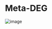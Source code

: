 # Meta-DEG

![image](https://github.com/user-attachments/assets/e2dc5ef7-ebf9-40ee-98d5-ac138cd2c0b1)


